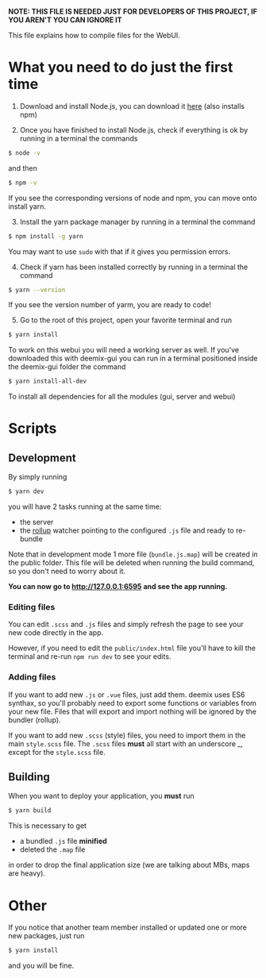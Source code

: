 **NOTE: THIS FILE IS NEEDED JUST FOR DEVELOPERS OF THIS PROJECT, IF YOU AREN'T YOU CAN IGNORE IT**

This file explains how to compile files for the WebUI.

# What you need to do just the first time

1. Download and install Node.js, you can download it [here](https://nodejs.org/en/download/) (also installs npm)

2. Once you have finished to install Node.js, check if everything is ok by running in a terminal the commands

```bash
$ node -v
```

and then

```bash
$ npm -v
```

If you see the corresponding versions of node and npm, you can move onto install yarn.

3. Install the yarn package manager by running in a terminal the command

```bash
$ npm install -g yarn
```

You may want to use `sudo` with that if it gives you permission errors.

4. Check if yarn has been installed correctly by running in a terminal the command

```bash
$ yarn --version
```

If you see the version number of yarm, you are ready to code!

5. Go to the root of this project, open your favorite terminal and run

```bash
$ yarn install
```

To work on this webui you will need a working server as well. If you've downloaded this with deemix-gui you can run in a terminal positioned inside the deemix-gui folder the command

```bash
$ yarn install-all-dev
```

To install all dependencies for all the modules (gui, server and webui)

# Scripts

## Development

By simply running

```bash
$ yarn dev
```

you will have 2 tasks running at the same time:

- the server
- the [rollup](https://rollupjs.org/guide/en/) watcher pointing to the configured `.js` file and ready to re-bundle

Note that in development mode 1 more file (`bundle.js.map`) will be created in the public folder. This file will be deleted when running the build command, so you don't need to worry about it.

**You can now go to http://127.0.0.1:6595 and see the app running.**

### Editing files

You can edit `.scss` and `.js` files and simply refresh the page to see your new code directly in the app.

However, if you need to edit the `public/index.html` file you'll have to kill the terminal and re-run `npm run dev` to see your edits.

### Adding files

If you want to add new `.js` or `.vue` files, just add them. deemix uses ES6 synthax, so you'll probably need to export some functions or variables from your new file. Files that will export and import nothing will be ignored by the bundler (rollup).

If you want to add new `.scss` (style) files, you need to import them in the main `style.scss` file. The `.scss` files **must** all start with an underscore \_, except for the `style.scss` file.

## Building

When you want to deploy your application, you **must** run

```bash
$ yarn build
```

This is necessary to get

- a bundled `.js` file **minified**
- deleted the `.map` file

in order to drop the final application size (we are talking about MBs, maps are heavy).

# Other

If you notice that another team member installed or updated one or more new packages, just run

```bash
$ yarn install
```

and you will be fine.
